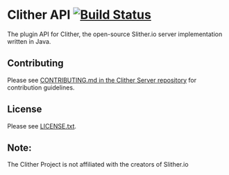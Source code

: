 # Clither API [![Build Status](https://ci.noxal.net/job/Clither-API/badge/icon)](https://ci.noxal.net/job/Clither-API/)
The plugin API for Clither, the open-source Slither.io server implementation written in Java.

## Contributing
Please see [CONTRIBUTING.md in the Clither Server repository](https://github.com/ClitherProject/Clither-Server/blob/master/CONTRIBUTING.md) for contribution guidelines.

## License
Please see [LICENSE.txt](https://github.com/ClitherProject/Clither-API/blob/master/LICENSE.txt).

## Note:
The Clither Project is not affiliated with the creators of Slither.io
